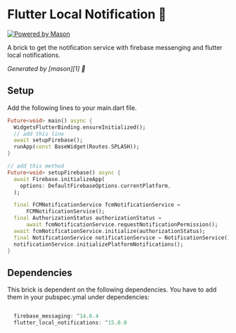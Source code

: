 # Flutter Local Notification 🚀

[![Powered by Mason](https://img.shields.io/endpoint?url=https%3A%2F%2Ftinyurl.com%2Fmason-badge)](https://github.com/felangel/mason)

A brick to get the notification service with firebase messenging and flutter local notifications.

_Generated by [mason][1] 🧱_

## Setup

Add the following lines to your main.dart file.

```dart
Future<void> main() async {
  WidgetsFlutterBinding.ensureInitialized();
  // add this line
  await setupFirebase();
  runApp(const BaseWidget(Routes.SPLASH));
}

// add this method
Future<void> setupFirebase() async {
  await Firebase.initializeApp(
    options: DefaultFirebaseOptions.currentPlatform,
  );

  final FCMNotificationService fcmNotificationService =
      FCMNotificationService();
  final AuthorizationStatus authorizationStatus =
      await fcmNotificationService.requestNotificationPermission();
  await fcmNotificationService.initialize(authorizationStatus);
  final NotificationService notificationService = NotificationService();
  notificationService.initializePlatformNotifications();
}

```

## Dependencies

This brick is dependent on the following dependencies.
You have to add them in your pubspec.ymal under dependencies:

```dart

  firebase_messaging: ^14.6.4
  flutter_local_notifications: ^15.0.0

```
